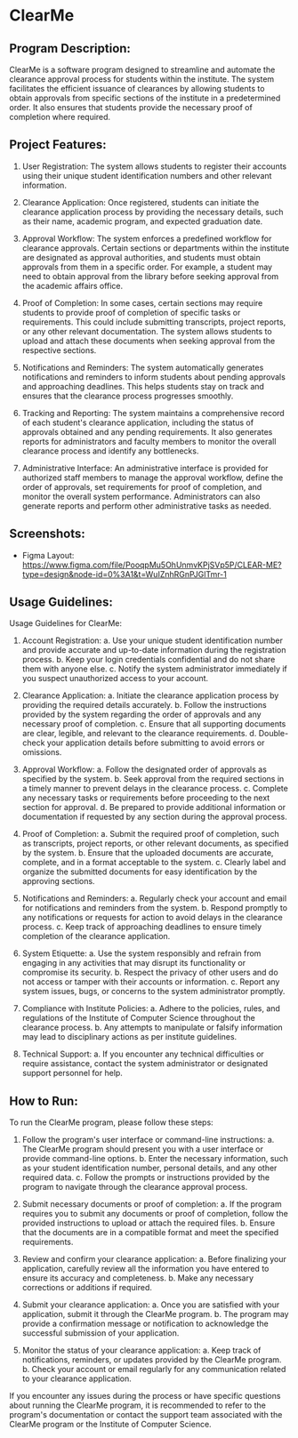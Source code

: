
# ClearMe



## Program Description:
ClearMe is a software program designed to streamline and automate the clearance approval process for students within the institute. The system facilitates the efficient issuance of clearances by allowing students to obtain approvals from specific sections of the institute in a predetermined order. It also ensures that students provide the necessary proof of completion where required.



## Project Features:
1. User Registration: The system allows students to register their accounts using their unique student identification numbers and other relevant information.

2. Clearance Application: Once registered, students can initiate the clearance application process by providing the necessary details, such as their name, academic program, and expected graduation date.

3. Approval Workflow: The system enforces a predefined workflow for clearance approvals. Certain sections or departments within the institute are designated as approval authorities, and students must obtain approvals from them in a specific order. For example, a student may need to obtain approval from the library before seeking approval from the academic affairs office.

4. Proof of Completion: In some cases, certain sections may require students to provide proof of completion of specific tasks or requirements. This could include submitting transcripts, project reports, or any other relevant documentation. The system allows students to upload and attach these documents when seeking approval from the respective sections.

5. Notifications and Reminders: The system automatically generates notifications and reminders to inform students about pending approvals and approaching deadlines. This helps students stay on track and ensures that the clearance process progresses smoothly.

6. Tracking and Reporting: The system maintains a comprehensive record of each student's clearance application, including the status of approvals obtained and any pending requirements. It also generates reports for administrators and faculty members to monitor the overall clearance process and identify any bottlenecks.

7. Administrative Interface: An administrative interface is provided for authorized staff members to manage the approval workflow, define the order of approvals, set requirements for proof of completion, and monitor the overall system performance. Administrators can also generate reports and perform other administrative tasks as needed.



## Screenshots:
- Figma Layout: https://www.figma.com/file/PooqpMu5OhUnmvKPjSVp5P/CLEAR-ME?type=design&node-id=0%3A1&t=WuIZnhRGnPJGlTmr-1



## Usage Guidelines:
Usage Guidelines for ClearMe:
1. Account Registration:
   a. Use your unique student identification number and provide accurate and up-to-date information during the registration process.
   b. Keep your login credentials confidential and do not share them with anyone else.
   c. Notify the system administrator immediately if you suspect unauthorized access to your account.

2. Clearance Application:
   a. Initiate the clearance application process by providing the required details accurately.
   b. Follow the instructions provided by the system regarding the order of approvals and any necessary proof of completion.
   c. Ensure that all supporting documents are clear, legible, and relevant to the clearance requirements.
   d. Double-check your application details before submitting to avoid errors or omissions.

3. Approval Workflow:
   a. Follow the designated order of approvals as specified by the system.
   b. Seek approval from the required sections in a timely manner to prevent delays in the clearance process.
   c. Complete any necessary tasks or requirements before proceeding to the next section for approval.
   d. Be prepared to provide additional information or documentation if requested by any section during the approval process.

4. Proof of Completion:
   a. Submit the required proof of completion, such as transcripts, project reports, or other relevant documents, as specified by the system.
   b. Ensure that the uploaded documents are accurate, complete, and in a format acceptable to the system.
   c. Clearly label and organize the submitted documents for easy identification by the approving sections.

5. Notifications and Reminders:
   a. Regularly check your account and email for notifications and reminders from the system.
   b. Respond promptly to any notifications or requests for action to avoid delays in the clearance process.
   c. Keep track of approaching deadlines to ensure timely completion of the clearance application.

6. System Etiquette:
   a. Use the system responsibly and refrain from engaging in any activities that may disrupt its functionality or compromise its security.
   b. Respect the privacy of other users and do not access or tamper with their accounts or information.
   c. Report any system issues, bugs, or concerns to the system administrator promptly.

7. Compliance with Institute Policies:
   a. Adhere to the policies, rules, and regulations of the Institute of Computer Science throughout the clearance process.
   b. Any attempts to manipulate or falsify information may lead to disciplinary actions as per institute guidelines.

8. Technical Support:
   a. If you encounter any technical difficulties or require assistance, contact the system administrator or designated support personnel for help.



## How to Run:
To run the ClearMe program, please follow these steps:
1. Follow the program's user interface or command-line instructions:
   a. The ClearMe program should present you with a user interface or provide command-line options.
   b. Enter the necessary information, such as your student identification number, personal details, and any other required data.
   c. Follow the prompts or instructions provided by the program to navigate through the clearance approval process.

2. Submit necessary documents or proof of completion:
   a. If the program requires you to submit any documents or proof of completion, follow the provided instructions to upload or attach the required files.
   b. Ensure that the documents are in a compatible format and meet the specified requirements.

3. Review and confirm your clearance application:
   a. Before finalizing your application, carefully review all the information you have entered to ensure its accuracy and completeness.
   b. Make any necessary corrections or additions if required.

4. Submit your clearance application:
   a. Once you are satisfied with your application, submit it through the ClearMe program.
   b. The program may provide a confirmation message or notification to acknowledge the successful submission of your application.

5. Monitor the status of your clearance application:
   a. Keep track of notifications, reminders, or updates provided by the ClearMe program.
   b. Check your account or email regularly for any communication related to your clearance application.

If you encounter any issues during the process or have specific questions about running the ClearMe program, it is recommended to refer to the program's documentation or contact the support team associated with the ClearMe program or the Institute of Computer Science.
